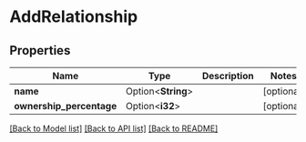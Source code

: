 # AddRelationship

## Properties

Name | Type | Description | Notes
------------ | ------------- | ------------- | -------------
**name** | Option<**String**> |  | [optional]
**ownership_percentage** | Option<**i32**> |  | [optional]

[[Back to Model list]](../README.md#documentation-for-models) [[Back to API list]](../README.md#documentation-for-api-endpoints) [[Back to README]](../README.md)
